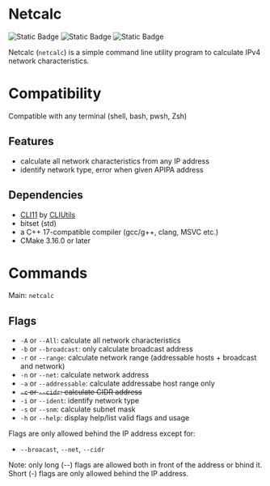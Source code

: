 # Netcalc


![Static Badge](https://img.shields.io/badge/License-GNU_GPL--v3.0-blue?style=flat&link=https%3A%2F%2Fwww.gnu.org%2Flicenses%2Fgpl-3.0.en.html%23license-text)
![Static Badge](https://img.shields.io/badge/Status-in%20development-yellow?style=flat)
![Static Badge](https://img.shields.io/badge/Codebase-available-green?style=flat)


Netcalc (`netcalc`) is a simple command line utility program to calculate IPv4 network characteristics.

# Compatibility
Compatible with any terminal (shell, bash, pwsh, Zsh)
## Features
- calculate all network characteristics from any IP address
- identify network type, error when given APIPA address

## Dependencies 
- [CLI11](https://github.com/CLIUtils/CLI11) by [CLIUtils](https://github.com/CLIUtils)
- bitset (std)
- a C++ 17-compatible compiler (gcc/g++, clang, MSVC etc.)
- CMake 3.16.0 or later

# Commands

Main: `netcalc`

## Flags

- `-A` or `--All`: calculate all network characteristics
- `-b` or `--broadcast`: only calculate broadcast address
- `-r` or `--range`: calculate network range (addressable hosts + broadcast and network)
- `-n` or  `--net`: calculate network address
- `-a` or  `--addressable`: calculate addressabe host range only
- ~~`-c` or `--cidr`: calculate CIDR address~~
- `-i` or `--ident`: identify network type
- `-s` or `--snm`: calculate subnet mask
- `-h` or `--help`: display help/list valid flags and usage

Flags are only allowed behind the IP address except for:
- `--broacast`, `--net`, `--cidr`

Note: only long (--) flags are allowed both in front of the address or bhind it. Short (-) flags are only allowed behind the IP address.
